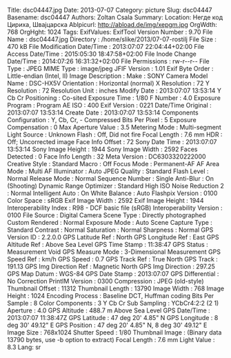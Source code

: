 Title: dsc04447.jpg
Date: 2013-07-07
Category: picture
Slug: dsc04447
Basename: dsc04447
Authors: Zoltan Csala
Summary:
Location: Негде код Цириха, Швајцарска
Ablpicurl: http://abload.de/img/xepgm.jpg
OrgWdth: 768
OrgHght: 1024
Tags:
ExifValues: ExifTool Version Number : 9.70
            File Name : dsc04447.jpg
            Directory : /home/slike/2013/07-07-rostilj
            File Size : 470 kB
            File Modification Date/Time : 2013:07:07 22:04:44+02:00
            File Access Date/Time : 2015:05:30 18:47:58+02:00
            File Inode Change Date/Time : 2014:07:26 16:31:32+02:00
            File Permissions : rw-r--r--
            File Type : JPEG
            MIME Type : image/jpeg
            JFIF Version : 1.01
            Exif Byte Order : Little-endian (Intel, II)
            Image Description :
            Make : SONY
            Camera Model Name : DSC-HX5V
            Orientation : Horizontal (normal)
            X Resolution : 72
            Y Resolution : 72
            Resolution Unit : inches
            Modify Date : 2013:07:07 13:53:14
            Y Cb Cr Positioning : Co-sited
            Exposure Time : 1/80
            F Number : 4.0
            Exposure Program : Program AE
            ISO : 400
            Exif Version : 0221
            Date/Time Original : 2013:07:07 13:53:14
            Create Date : 2013:07:07 13:53:14
            Components Configuration : Y, Cb, Cr, -
            Compressed Bits Per Pixel : 5
            Exposure Compensation : 0
            Max Aperture Value : 3.5
            Metering Mode : Multi-segment
            Light Source : Unknown
            Flash : Off, Did not fire
            Focal Length : 7.6 mm
            HDR : Off; Uncorrected image
            Face Info Offset : 72
            Sony Date Time : 2013:07:07 13:53:14
            Sony Image Height : 1944
            Sony Image Width : 2592
            Faces Detected : 0
            Face Info Length : 32
            Meta Version : DC6303320222000
            Creative Style : Standard
            Macro : Off
            Focus Mode : Permanent-AF
            AF Area Mode : Multi
            AF Illuminator : Auto
            JPEG Quality : Standard
            Flash Level : Normal
            Release Mode : Normal
            Sequence Number : Single
            Anti-Blur : On (Shooting)
            Dynamic Range Optimizer : Standard
            High ISO Noise Reduction 2 : Normal
            Intelligent Auto : On
            White Balance : Auto
            Flashpix Version : 0100
            Color Space : sRGB
            Exif Image Width : 2592
            Exif Image Height : 1944
            Interoperability Index : R98 - DCF basic file (sRGB)
            Interoperability Version : 0100
            File Source : Digital Camera
            Scene Type : Directly photographed
            Custom Rendered : Normal
            Exposure Mode : Auto
            Scene Capture Type : Standard
            Contrast : Normal
            Saturation : Normal
            Sharpness : Normal
            GPS Version ID : 2.2.0.0
            GPS Latitude Ref : North
            GPS Longitude Ref : East
            GPS Altitude Ref : Above Sea Level
            GPS Time Stamp : 11:38:47
            GPS Status : Measurement Void
            GPS Measure Mode : 3-Dimensional Measurement
            GPS Speed Ref : km/h
            GPS Speed : 0.7
            GPS Track Ref : True North
            GPS Track : 191.13
            GPS Img Direction Ref : Magnetic North
            GPS Img Direction : 297.25
            GPS Map Datum : WGS-84
            GPS Date Stamp : 2013:07:07
            GPS Differential : No Correction
            PrintIM Version : 0300
            Compression : JPEG (old-style)
            Thumbnail Offset : 11312
            Thumbnail Length : 13790
            Image Width : 768
            Image Height : 1024
            Encoding Process : Baseline DCT, Huffman coding
            Bits Per Sample : 8
            Color Components : 3
            Y Cb Cr Sub Sampling : YCbCr4:2:2 (2 1)
            Aperture : 4.0
            GPS Altitude : 488.7 m Above Sea Level
            GPS Date/Time : 2013:07:07 11:38:47Z
            GPS Latitude : 47 deg 20' 4.85" N
            GPS Longitude : 8 deg 30' 49.12" E
            GPS Position : 47 deg 20' 4.85" N, 8 deg 30' 49.12" E
            Image Size : 768x1024
            Shutter Speed : 1/80
            Thumbnail Image : (Binary data 13790 bytes, use -b option to extract)
            Focal Length : 7.6 mm
            Light Value : 8.3
Lang: sr

